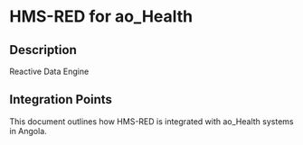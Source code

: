 # HMS-RED for ao_Health

## Description

Reactive Data Engine

## Integration Points

This document outlines how HMS-RED is integrated with ao_Health systems in Angola.
